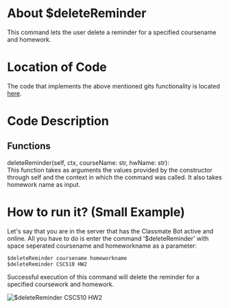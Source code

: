 # About $deleteReminder
This command lets the user delete a reminder for a specified coursename and homework. 

# Location of Code
The code that implements the above mentioned gits functionality is located [here](https://github.com/maddaicita/ClassMateBot-1.1/main/cogs/deadline.py).

# Code Description
## Functions
deleteReminder(self, ctx, courseName: str, hwName: str): <br>
This function takes as arguments the values provided by the constructor through self and the context in which the command was called. It also takes homework name as input.

# How to run it? (Small Example)
Let's say that you are in the server that has the Classmate Bot active and online. All you have to do is 
enter the command '$deleteReminder' with space seperated coursename and homeworkname as a parameter:

```
$deleteReminder coursename homeworkname
$deleteReminder CSC510 HW2
```
Successful execution of this command will delete the reminder for a specified coursework and homework.

![$deleteReminder CSC510 HW2](https://github.com/maddaicita/ClassMateBot-1.1/blob/main/data/media/deletereminder.gif?raw=true)